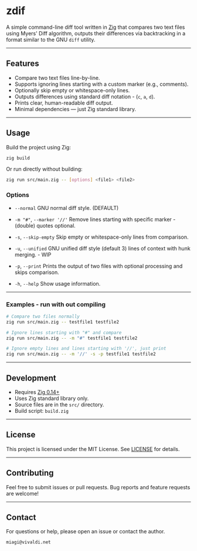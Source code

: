 # zdif

A simple command-line diff tool written in [Zig](https://ziglang.org/) that compares two text files using Myers' Diff algorithm, outputs their differences via backtracking in a format similar to the GNU `diff` utility.

---

## Features

- Compare two text files line-by-line.
- Supports ignoring lines starting with a custom marker (e.g., comments).
- Optionally skip empty or whitespace-only lines.
- Outputs differences using standard diff notation - (`c`, `a`, `d`).
- Prints clear, human-readable diff output.
- Minimal dependencies — just Zig standard library.

---

## Usage

Build the project using Zig:

```sh
zig build
````

Or run directly without building:

```sh
zig run src/main.zig -- [options] <file1> <file2>
```

### Options

* `--normal`
  GNU normal diff style. (DEFAULT)

* `-m "#"`, `--marker '//'`
  Remove lines starting with specific marker - (double) quotes optional.

* `-s`, `--skip-empty`
  Skip empty or whitespace-only lines from comparison.

* `-u`, `--unified`
  GNU unified diff style (default 3) lines of context with hunk merging. - WIP

* `-p`, `--print`
  Prints the output of two files with optional processing and skips comparison.

* `-h`, `--help`
  Show usage information.

---

### Examples - run with out compiling

```sh
# Compare two files normally
zig run src/main.zig -- testfile1 testfile2

# Ignore lines starting with "#" and compare
zig run src/main.zig -- -m "#" testfile1 testfile2

# Ignore empty lines and lines starting with '//', just print
zig run src/main.zig -- -m '//' -s -p testfile1 testfile2
```

---

## Development

* Requires [Zig 0.14+](https://ziglang.org/download/)
* Uses Zig standard library only.
* Source files are in the `src/` directory.
* Build script: `build.zig`

---

## License

This project is licensed under the MIT License. See [LICENSE](LICENSE) for details.

---

## Contributing

Feel free to submit issues or pull requests.
Bug reports and feature requests are welcome!

---

## Contact

For questions or help, please open an issue or contact the author.

```
miagi@vivaldi.net
```


